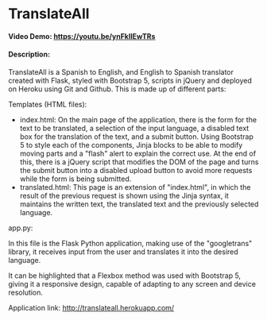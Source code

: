 # TranslateAll
#### Video Demo: https://youtu.be/ynFkllEwTRs
#### Description:
TranslateAll is a Spanish to English, and English to Spanish translator created with Flask, styled with Bootstrap 5, scripts in jQuery and deployed on Heroku using Git and Github. This is made up of different parts:

Templates (HTML files):

* index.html: On the main page of the application, there is the form for the text to be translated, a selection of the input language, a disabled text box for the translation of the text, and a submit button. Using Bootstrap 5 to style each of the components, Jinja blocks to be able to modify moving parts and a "flash" alert to explain the correct use. At the end of this, there is a jQuery script that modifies the DOM of the page and turns the submit button into a disabled upload button to avoid more requests while the form is being submitted.
* translated.html: This page is an extension of "index.html", in which the result of the previous request is shown using the Jinja syntax, it maintains the written text, the translated text and the previously selected language.

app.py:

In this file is the Flask Python application, making use of the "googletrans" library, it receives input from the user and translates it into the desired language.

It can be highlighted that a Flexbox method was used with Bootstrap 5, giving it a responsive design, capable of adapting to any screen and device resolution.

Application link: http://translateall.herokuapp.com/